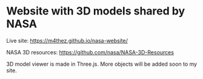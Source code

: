 # Website with 3D models shared by NASA

Live site: <https://m4thez.github.io/nasa-website/>

NASA 3D resources: <https://github.com/nasa/NASA-3D-Resources>

3D model viewer is made in Three.js. More objects will be added soon to my site.
